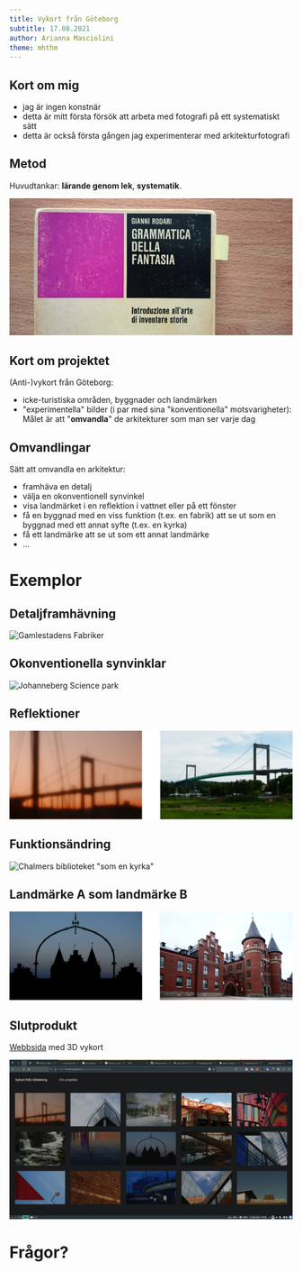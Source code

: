 ```yaml
---
title: Vykort från Göteborg
subtitle: 17.08.2021
author: Arianna Masciolini
theme: mhthm
---
```


## Kort om mig
- jag är ingen konstnär
- detta är mitt första försök att arbeta med fotografi på ett systematiskt sätt
- detta är också första gången jag experimenterar med arkitekturfotografi

## Metod
Huvudtankar: __lärande genom lek__, __systematik__.

![](figures/rodari.jpg)

## Kort om projektet
(Anti-)vykort från Göteborg:
  
- icke-turistiska områden, byggnader och landmärken
- "experimentella" bilder (i par med sina "konventionella" motsvarigheter): Målet är att "__omvandla__" de arkitekturer som man ser varje dag

## Omvandlingar
Sätt att omvandla en arkitektur:

- framhäva en detalj
- välja en okonventionell synvinkel
- visa landmärket i en reflektion i vattnet eller på ett fönster
- få en byggnad med en viss funktion (t.ex. en fabrik) att se ut som en byggnad med ett annat syfte (t.ex. en kyrka)
- få ett landmärke att se ut som ett annat landmärke
- ...

# Exemplor

## Detaljframhävning
![Gamlestadens Fabriker](figures/details.png)

## Okonventionella synvinklar
![Johanneberg Science park](figures/viewpoints.png)

## Reflektioner
![Älvborgsbrons (reflektion på en porthål)](figures/reflections.png)

## Funktionsändring
![Chalmers biblioteket "som en kyrka"](figures/other-func.png)

## Landmärke A som landmärke B
![Kvibergs kasermerna "som Disneyslottet"](figures/other-landmark.png)

## Slutprodukt
[Webbsida](harisont.github.io/postcards-from-gothenburg/) med 3D vykort

![](figures/web.jpg)

# Frågor?